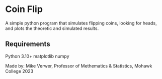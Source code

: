 # Coin Flip
A simple python program that simulates flipping coins, looking for heads, and plots the theoretic and simulated results.

## Requirements
Python 3.10+
matplotlib
numpy

Made by: Mike Verwer, Professor of Methematics & Statistics, Mohawk College
2023
